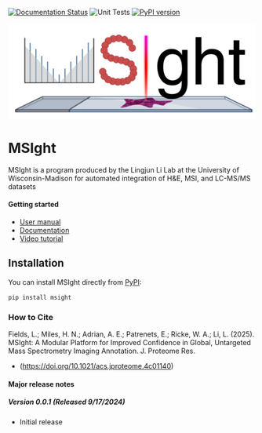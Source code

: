 [![Documentation Status](https://readthedocs.org/projects/msight-100/badge/?version=latest)](https://msight-100.readthedocs.io/en/latest/?badge=latest)
![Unit Tests](https://github.com/laurenfields/MSIght_1.0.0/actions/workflows/ci.yml/badge.svg)
[![PyPI version](https://badge.fury.io/py/msight.svg?cache-bust=1)](https://pypi.org/project/msight/)

<div align="center">
<img src="https://github.com/laurenfields/MSIght/blob/main/MSIght_logo.png">
</div>

# MSIght

MSIght is a program produced by the Lingjun Li Lab at the University of Wisconsin-Madison for automated integration of H&E, MSI, and LC-MS/MS datasets

#### Getting started
* [User manual](https://docs.google.com/document/d/e/2PACX-1vRg7HEovZCDG1IdLaVpfKdxXk9n3LBGevGVzZj9DhtYL69CmZ8VAwbSIM4Tm7bsCUkNBI8ixcHTqp6f/pub)
* [Documentation](https://msight-100.readthedocs.io/en/latest/)
* [Video tutorial](https://drive.google.com/file/d/1caKp6fv9s_aWqJw8W0Bl-qT7vrga0kWd/view?usp=sharing)

## Installation

You can install MSIght directly from [PyPI](https://pypi.org/project/msight/):

```
pip install msight
```

### How to Cite
Fields, L.; Miles, H. N.; Adrian, A. E.; Patrenets, E.; Ricke, W. A.; Li, L. (2025). MSIght: A Modular Platform for Improved Confidence in Global, Untargeted Mass Spectrometry Imaging Annotation. J. Proteome Res.
* (https://doi.org/10.1021/acs.jproteome.4c01140)

#### Major release notes
##### Version 0.0.1 (Released 9/17/2024)
* Initial release
